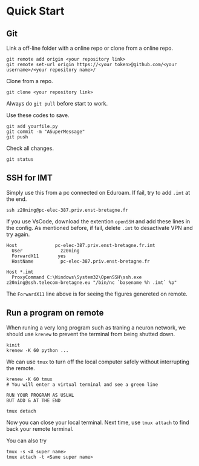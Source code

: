 # Quick Start

## Git

Link a off-line folder with a online repo or clone from a online repo.

```shell
git remote add origin <your repository link>
git remote set-url origin https://<your token>@github.com/<your username>/<your repository name>/
```

Clone from a repo.

```shell
git clone <your repository link>
```

Always do `git pull` before start to work.

Use these codes to save.

```shell
git add yourfile.py
git commit -m "ASuperMessage"
git push
```

Check all changes.

```shell
git status
```

## SSH for IMT

Simply use this from a pc connected on Eduroam. If fail, try to add `.imt` at the end.

`ssh z20ning@pc-elec-387.priv.enst-bretagne.fr`

If you use VsCode, download the extention `openSSH` and add these lines in the config. As mentioned before, if fail, delete `.imt` to desactivate VPN and try again.

```shell
Host              pc-elec-387.priv.enst-bretagne.fr.imt
  User              z20ning
  ForwardX11       yes
  HostName          pc-elec-387.priv.enst-bretagne.fr

Host *.imt
  ProxyCommand C:\Windows\System32\OpenSSH\ssh.exe z20ning@ssh.telecom-bretagne.eu "/bin/nc `basename %h .imt` %p"
```

The `ForwardX11` line above is for seeing the figures genereted on remote.

## Run a program on remote

When runing a very long program such as traning a neuron network, we should use `krenew` to prevent the terminal from being shutted down.

```shell
kinit
krenew -K 60 python ...
```

We can use `tmux` to turn off the local computer safely without interrupting the remote.

```shell
krenew -K 60 tmux
# You will enter a virtual terminal and see a green line

RUN YOUR PROGRAM AS USUAL
BUT ADD & AT THE END

tmux detach
```

Now you can close your local terminal. Next time, use `tmux attach` to find back your remote terminal.

You can also try

```shell
tmux -s <A super name>
tmux attach -t <Same super name>
```
